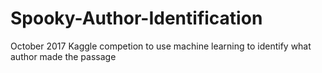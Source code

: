 # Spooky-Author-Identification
October 2017 Kaggle competion to use machine learning to identify what author made the passage
